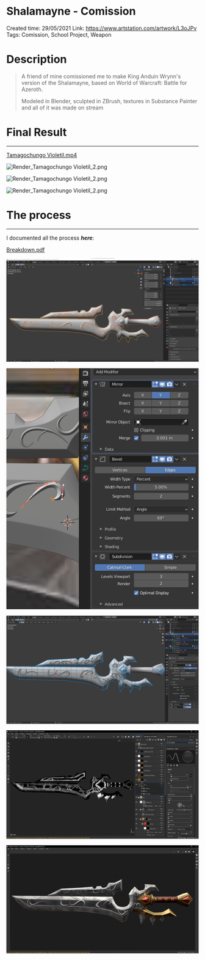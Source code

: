 # Shalamayne - Comission

Created time: 29/05/2021
Link: https://www.artstation.com/artwork/L3oJPv
Tags: Comission, School Project, Weapon

# Description

> A friend of mine comissioned me to make King Anduin Wrynn's version of the Shalamayne, based on World of Warcraft: Battle for Azeroth.
> 
> 
> Modeled in Blender, sculpted in ZBrush, textures in Substance Painter and all of it was made on stream
> 

# Final Result

---

[Tamagochungo Violetil.mp4](https://cdn-animation.artstation.com/p/video_sources/000/471/138/turnarround.mp4)

![Render_Tamagochungo Violetil_2.png](https://cdna.artstation.com/p/assets/images/images/041/125/550/large/angel-vazquez-render-1.jpg?1630845891)

![Render_Tamagochungo Violetil_2.png](https://cdna.artstation.com/p/assets/images/images/041/125/556/large/angel-vazquez-render-2.jpg?1630845907)

![Render_Tamagochungo Violetil_2.png](https://cdnb.artstation.com/p/assets/images/images/041/125/581/large/angel-vazquez-render-3.jpg?1630845973)

# The process

---

I documented all the process ***here***:

[Breakdown.pdf](Shalamayne%20-%20Comission%20b86f58f840c54f838ccf5c2db875c91f/Breakdown.pdf)

![Captura de pantalla 2021-05-27 170508.png](Shalamayne%20-%20Comission%20b86f58f840c54f838ccf5c2db875c91f/Captura_de_pantalla_2021-05-27_170508.png)

![Captura de pantalla 2021-05-27 171145.png](Shalamayne%20-%20Comission%20b86f58f840c54f838ccf5c2db875c91f/Captura_de_pantalla_2021-05-27_171145.png)

![Captura de pantalla 2021-05-27 171517.png](Shalamayne%20-%20Comission%20b86f58f840c54f838ccf5c2db875c91f/Captura_de_pantalla_2021-05-27_171517.png)

![Captura de pantalla 2021-05-28 102430.png](Shalamayne%20-%20Comission%20b86f58f840c54f838ccf5c2db875c91f/Captura_de_pantalla_2021-05-28_102430.png)

![Captura de pantalla 2021-05-28 102854.png](Shalamayne%20-%20Comission%20b86f58f840c54f838ccf5c2db875c91f/Captura_de_pantalla_2021-05-28_102854.png)
